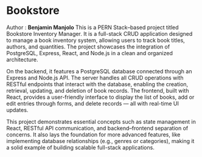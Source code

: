 # Bookstore

Author : **Benjamin Manjolo**
This is a PERN Stack–based project titled Bookstore Inventory Manager. It is a full-stack CRUD application designed to manage a book inventory system, allowing users to track book titles, authors, and quantities. The project showcases the integration of PostgreSQL, Express, React, and Node.js in a clean and organized architecture.

On the backend, it features a PostgreSQL database connected through an Express and Node.js API. The server handles all CRUD operations with RESTful endpoints that interact with the database, enabling the creation, retrieval, updating, and deletion of book records. The frontend, built with React, provides a user-friendly interface to display the list of books, add or edit entries through forms, and delete records — all with real-time UI updates.

This project demonstrates essential concepts such as state management in React, RESTful API communication, and backend–frontend separation of concerns. It also lays the foundation for more advanced features, like implementing database relationships (e.g., genres or categories), making it a solid example of building scalable full-stack applications.


